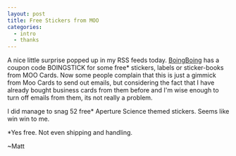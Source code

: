 ```yaml
---
layout: post
title: Free Stickers from MOO
categories:
  - intro
  - thanks
---
```

A nice little surprise popped up in my RSS feeds today.  [BoingBoing](http://www.boingboing.net/2011/07/01/giveaway-free-moo-ca.html?utm_source=feedburner&utm_medium=feed&utm_campaign=Feed%3A+boingboing%2FiBag+%28Boing+Boing%29) has a coupon code BOINGSTICK for some free* stickers, labels or sticker-books from MOO Cards. Now some people complain that this is just a gimmick from Moo Cards to send out emails, but considering the fact that I have already bought business cards from them before and I'm wise enough to turn off emails from them, its not really a problem.

I did manage to snag 52 free* Aperture Science themed stickers. Seems like win win to me.

*Yes free. Not even shipping and handling.

~Matt
